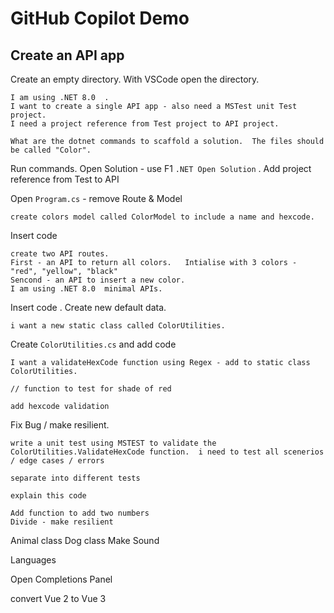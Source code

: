 # GitHub Copilot Demo

## Create an API app

Create an empty directory.  With VSCode open the directory.

``` 
I am using .NET 8.0  .
I want to create a single API app - also need a MSTest unit Test project.
I need a project reference from Test project to API project.

What are the dotnet commands to scaffold a solution.  The files should be called "Color".
```

Run commands.  Open Solution - use F1 `.NET Open Solution` .   Add project reference from Test to API

Open `Program.cs` - remove Route & Model

```
create colors model called ColorModel to include a name and hexcode.
```
Insert code 
```
create two API routes.
First - an API to return all colors.   Intialise with 3 colors - "red", "yellow", "black"
Sencond - an API to insert a new color.
I am using .NET 8.0  minimal APIs.

```
Insert code .   Create new default data.
```
i want a new static class called ColorUtilities.
```
Create `ColorUtilities.cs` and add code 

```
I want a validateHexCode function using Regex - add to static class  ColorUtilities.
```
```
// function to test for shade of red
```
```
add hexcode validation
```

Fix Bug / make resilient.

```
write a unit test using MSTEST to validate the ColorUtilities.ValidateHexCode function.  i need to test all scenerios / edge cases / errors
```

```
separate into different tests 
```

```
explain this code
```

```
Add function to add two numbers 
Divide - make resilient
```

Animal class
Dog class 
Make Sound

Languages 

Open Completions Panel

convert Vue 2 to Vue 3






